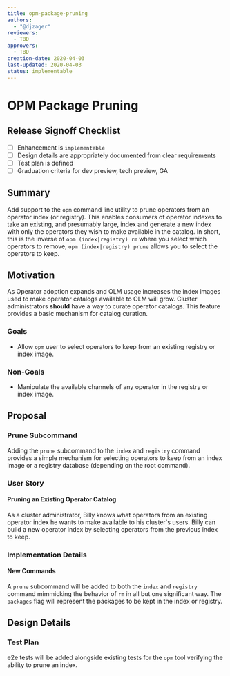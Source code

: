 ```yaml
---
title: opm-package-pruning
authors:
  - "@djzager"
reviewers:
  - TBD
approvers:
  - TBD
creation-date: 2020-04-03
last-updated: 2020-04-03
status: implementable
---
```


# OPM Package Pruning

## Release Signoff Checklist

- [ ] Enhancement is `implementable`
- [ ] Design details are appropriately documented from clear requirements
- [ ] Test plan is defined
- [ ] Graduation criteria for dev preview, tech preview, GA

## Summary

Add support to the `opm` command line utility to prune operators from an
operator index (or registry). This enables consumers of operator indexes to take
an existing, and presumably large, index and generate a new index with only the
operators they wish to make available in the catalog. In short, this is the
inverse of `opm (index|registry) rm` where you select which operators to remove,
`opm (index|registry) prune` allows you to select the operators to keep.

## Motivation

As Operator adoption expands and OLM usage increases the index images used to
make operator catalogs available to OLM will grow. Cluster administrators
__should__ have a way to curate operator catalogs. This feature provides a basic
mechanism for catalog curation.

### Goals

- Allow `opm` user to select operators to keep from an existing registry or
  index image.

### Non-Goals

- Manipulate the available channels of any operator in the registry or index
  image.

## Proposal

### Prune Subcommand

Adding the `prune` subcommand to the `index` and `registry` command provides a
simple mechanism for selecting operators to keep from an index image or a
registry database (depending on the root command).

### User Story

#### Pruning an Existing Operator Catalog

As a cluster administrator, Billy knows what operators from an existing operator
index he wants to make available to his cluster's users. Billy can build a new
operator index by selecting operators from the previous index to keep.

### Implementation Details

#### New Commands

A `prune` subcommand will be added to both the `index` and `registry` command
mimmicking the behavior of `rm` in all but one significant way. The `packages`
flag will represent the packages to be kept in the index or registry.

## Design Details

### Test Plan

e2e tests will be added alongside existing tests for the `opm` tool verifying
the ability to prune an index.
